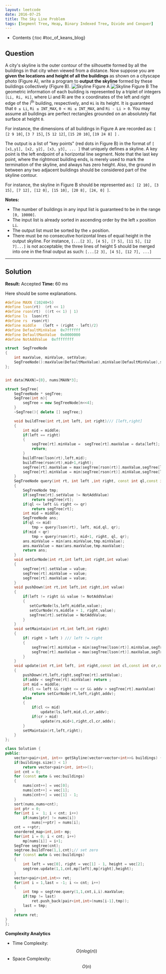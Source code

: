 ```yaml
---
layout: leetcode
date: 2016-07-25
title: The Sky Line Problem
tags: [Segment Tree, Heap, Binary Indexed Tree, Divide and Conquer]
---
```


* Contents
{:toc #toc_of_keans_blog}

## Question

A city's skyline is the outer contour of the silhouette formed by all the buildings in that city when viewed from a distance. Now suppose you are **given the locations and height of all the buildings** as shown on a cityscape photo (Figure A), write a program to **output the skyline** formed by these buildings collectively (Figure B).
![Skyline Figure A](/images/leetcode/218-skyline-1.jpg)
![Skyline Figure B](/images/leetcode/218-skyline-2.jpg)
The geometric information of each building is represented by a triplet of integers ``[Li, Ri, Hi]``, where Li and Ri are the x coordinates of the left and right edge of the i<sup>th</sup> building, respectively, and `Hi` is its height. It is guaranteed that `0 ≤ Li`, `Ri ≤ INT_MAX`, `0 < Hi ≤ INT_MAX`, and `Ri - Li > 0`. You may assume all buildings are perfect rectangles grounded on an absolutely flat surface at height `0`.

For instance, the dimensions of all buildings in Figure A are recorded as: ``[ [2 9 10]``, ``[3 7 15]``, ``[5 12 12]``, ``[15 20 10]``, ``[19 24 8] ]`` .

The output is a list of "key points" (red dots in Figure B) in the format of ``[ [x1,y1], [x2, y2], [x3, y3], ... ]`` that uniquely defines a skyline. A key point is the left endpoint of a horizontal line segment. Note that the last key point, where the rightmost building ends, is merely used to mark the termination of the skyline, and always has zero height. Also, the ground in between any two adjacent buildings should be considered part of the skyline contour.

For instance, the skyline in Figure B should be represented as:``[ [2 10], [3 15], [7 12], [12 0], [15 10], [20 8], [24, 0] ]``.

**Notes:**

-  The number of buildings in any input list is guaranteed to be in the range ``[0, 10000]``.
-  The input list is already sorted in ascending order by the left `x` position `Li`.
- The output list must be sorted by the `x` position.
- There must be no consecutive horizontal lines of equal height in the output skyline. For instance, ``[...[2 3], [4 5], [7 5], [11 5], [12 7]...]`` is not acceptable; the three lines of height 5 should be merged into one in the final output as such: ``[...[2 3], [4 5], [12 7], ...]``

***

## Solution

**Result:** Accepted **Time:**  60 ms

Here should be some explanations.

```cpp
#define MAXN (10240+5)
#define lson(rt)  (rt << 1)
#define rson(rt)  ((rt << 1) | 1)
#define ls  lson(rt)
#define rs  rson(rt)
#define middle   (left + (right - left)/2)
#define DefaultMinValue  0x7ffffff
#define DefaultMaxValue  0x0000000
#define NotAddValue  0xffffffff    

struct  SegTreeNode
{
    int maxValue, minValue, setValue;
    SegTreeNode():maxValue(DefaultMaxValue),minValue(DefaultMinValue),setValue(NotAddValue){}
};


int data[MAXN]={0}, nums[MAXN*3];

struct SegTree{
    SegTreeNode * segTree;
    SegTree(int n){
        segTree = new SegTreeNode[n<<4];
    }
    ~SegTree(){ delete [] segTree;}

    void buildTree(int rt,int left, int right)/// [left,right]
    {
        int mid = middle;
        if(left == right)
        {
            segTree[rt].minValue =  segTree[rt].maxValue = data[left];
            return;
        }
        buildTree(lson(rt),left,mid);
        buildTree(rson(rt),mid+1,right);
        segTree[rt].maxValue = max(segTree[rson(rt)].maxValue,segTree[lson(rt)].maxValue);
        segTree[rt].minValue = min(segTree[rson(rt)].minValue,segTree[lson(rt)].minValue);
    }
    SegTreeNode query(int rt, int left ,int right, const int ql,const int qr)//// min([ql,qr])
    {
        SegTreeNode tmp;
        if(segTree[rt].setValue != NotAddValue)
            return segTree[rt];
        if(ql <= left && right <= qr)
            return segTree[rt];
        int mid = middle;
        SegTreeNode ans;
        if(ql <= mid)
            tmp = query(lson(rt), left, mid,ql, qr);
        if(mid < qr)
            tmp = query(rson(rt), mid+1, right, ql, qr);
        ans.minValue = min(ans.minValue,tmp.minValue);
        ans.maxValue = max(ans.maxValue,tmp.maxValue);
        return ans;
    }
    void setCurNode(int rt,int left,int right,int value)
    {
        segTree[rt].setValue = value;
        segTree[rt].minValue = value;
        segTree[rt].maxValue = value;
    }
    void pushDown(int rt,int left,int right,int value)
    {
        if(left != right && value != NotAddValue)
        {
           setCurNode(ls,left,middle,value);
           setCurNode(rs,middle + 1, right,value);
           segTree[rt].setValue = NotAddValue;
        }
    }
    void setMaintain(int rt,int left,int right)
    {
        if( right > left ) /// left != right
        {
            segTree[rt].minValue = min(segTree[lson(rt)].minValue,segTree[rson(rt)].minValue);
            segTree[rt].maxValue = max(segTree[lson(rt)].maxValue,segTree[rson(rt)].maxValue);
        }
    }
    void update(int rt,int left, int right,const int cl,const int cr,const int addv)/// set value
    {
        pushDown(rt,left,right,segTree[rt].setValue);
        if(addv < segTree[rt].minValue) return ;
        int mid = middle;
        if(cl <= left && right <= cr && addv > segTree[rt].maxValue)
            return setCurNode(rt,left,right,addv);
        else
        {
            if(cl <= mid)
                update(ls,left,mid,cl,cr,addv);
            if(cr > mid)
                update(rs,mid+1,right,cl,cr,addv);
        }
        setMaintain(rt,left,right);
    }
};

class Solution {
public:
    vector<pair<int, int>> getSkyline(vector<vector<int>>& buildings) {
    if(buildings.size() < 1)
        return vector<pair<int, int>>();
    int cnt = 0;
    for (const auto & vec:buildings)
    {
        nums[cnt++] = vec[0];
        nums[cnt++] = vec[1];
        nums[cnt++] = vec[1] - 1;
    }
    sort(nums,nums+cnt);
    int ptr = 0;
    for(int i =  1; i < cnt; i++)
        if(nums[ptr] != nums[i])
            nums[++ptr] = nums[i];
    cnt = ++ptr;
    unordered_map<int,int> mp;
    for(int i = 0; i < cnt; i++)
        mp[nums[i]] = i+1;
    SegTree segtree(cnt);
    segtree.buildTree(1,1,cnt);// set zero
    for (const auto & vec:buildings)
    {
        int left = vec[0], right = vec[1] - 1, height = vec[2];
        segtree.update(1,1,cnt,mp[left],mp[right],height);
    }
    vector<pair<int,int>> ret;
    for(int i = 1,last = -1; i <= cnt; i++)
    {
        int tmp = segtree.query(1,1,cnt,i,i).maxValue;
        if(tmp != last)
            ret.push_back(pair<int,int>(nums[i-1],tmp));
        last = tmp;
    }
    return ret;
}
};

```

**Complexity Analytics**

- Time Complexity: $$O(nlog(n))$$
- Space Complexity: $$O(n)$$
